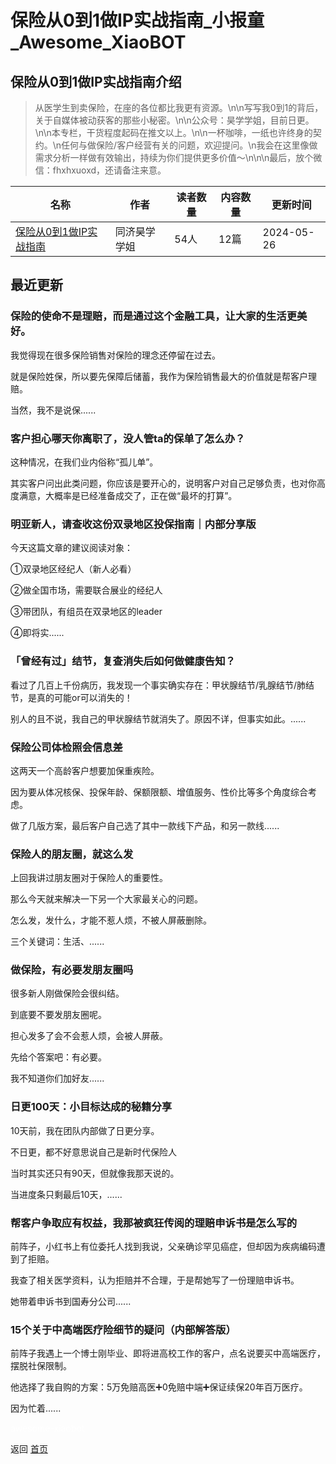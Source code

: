 # 保险从0到1做IP实战指南_小报童_Awesome_XiaoBOT

## 保险从0到1做IP实战指南介绍
> 从医学生到卖保险，在座的各位都比我更有资源。\n\n写写我0到1的背后，关于自媒体被动获客的那些小秘密。\n\n公众号：昊学学姐，目前日更。\n\n本专栏，干货程度起码在推文以上。\n\n一杯咖啡，一纸也许终身的契约。\n任何与做保险/客户经营有关的问题，欢迎提问。\n我会在这里像做需求分析一样做有效输出，持续为你们提供更多价值～\n\n\n最后，放个微信：fhxhxuoxd，还请备注来意。  
  


|名称|作者|读者数量|内容数量|更新时间|
|---|---|---|---|---|
|[保险从0到1做IP实战指南](https://xiaobot.net/p/fhxhxuo01?refer=9c3f1c95-a052-465a-9902-f6d75080262a)|同济昊学学姐|54人|12篇|2024-05-26|

## 最近更新
### 保险的使命不是理赔，而是通过这个金融工具，让大家的生活更美好。

我觉得现在很多保险销售对保险的理念还停留在过去。

就是保险姓保，所以要先保障后储蓄，我作为保险销售最大的价值就是帮客户理赔。

当然，我不是说保......

### 客户担心哪天你离职了，没人管ta的保单了怎么办？

这种情况，在我们业内俗称“孤儿单”。

其实客户问出此类问题，你应该是要开心的，说明客户对自己足够负责，也对你高度满意，大概率是已经准备成交了，正在做“最坏的打算”。

### 明亚新人，请查收这份双录地区投保指南｜内部分享版

今天这篇文章的建议阅读对象：

①双录地区经纪人（新人必看）

②做全国市场，需要联合展业的经纪人

③带团队，有组员在双录地区的leader

④即将实......

### 「曾经有过」结节，复查消失后如何做健康告知？

看过了几百上千份病历，我发现一个事实确实存在：甲状腺结节/乳腺结节/肺结节，是真的可能or可以消失的！

别人的且不说，我自己的甲状腺结节就消失了。原因不详，但事实如此。......

### 保险公司体检照会信息差

这两天一个高龄客户想要加保重疾险。

因为要从体况核保、投保年龄、保额限额、增值服务、性价比等多个角度综合考虑。

做了几版方案，最后客户自己选了其中一款线下产品，和另一款线......

### 保险人的朋友圈，就这么发

上回我讲过朋友圈对于保险人的重要性。

那么今天就来解决一下另一个大家最关心的问题。

怎么发，发什么，才能不惹人烦，不被人屏蔽删除。

三个关键词：生活、......

### 做保险，有必要发朋友圈吗

很多新人刚做保险会很纠结。

到底要不要发朋友圈呢。

担心发多了会不会惹人烦，会被人屏蔽。

先给个答案吧：有必要。

我不知道你们加好友......

### 日更100天：小目标达成的秘籍分享

10天前，我在团队内部做了日更分享。

不日更，都不好意思说自己是新时代保险人

当时其实还只有90天，但就像我那天说的。

当进度条只剩最后10天，......

### 帮客户争取应有权益，我那被疯狂传阅的理赔申诉书是怎么写的

前阵子，小红书上有位委托人找到我说，父亲确诊罕见癌症，但却因为疾病编码遭到了拒赔。

我查了相关医学资料，认为拒赔并不合理，于是帮她写了一份理赔申诉书。

她带着申诉书到国寿分公司......

### 15个关于中高端医疗险细节的疑问（内部解答版）

前阵子我遇上一个博士刚毕业、即将进高校工作的客户，点名说要买中高端医疗，摆脱社保限制。

他选择了我自购的方案：5万免赔高医➕0免赔中端➕保证续保20年百万医疗。

因为忙着......


<a href="https://github.com/Reno9527/awesome-xiaobot" style="color: white; text-decoration: none;">awesome-xiaobot</a>

返回 [首页](../README.md)
